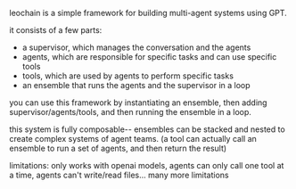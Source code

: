 leochain is a simple framework for building multi-agent systems using GPT.

it consists of a few parts:
- a supervisor, which manages the conversation and the agents
- agents, which are responsible for specific tasks and can use specific tools
- tools, which are used by agents to perform specific tasks
- an ensemble that runs the agents and the supervisor in a loop

you can use this framework by instantiating an ensemble, then adding supervisor/agents/tools, and then running the ensemble in a loop.

this system is fully composable-- ensembles can be stacked and nested to create complex systems of agent teams.
(a tool can actually call an ensemble to run a set of agents, and then return the result)

limitations: only works with openai models, agents can only call one tool at a time, agents can't write/read files... many more limitations
